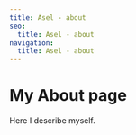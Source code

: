 ```yaml
---
title: Asel - about
seo:
  title: Asel - about
navigation:
  title: Asel - about
---
```


# My About page

Here I describe myself.